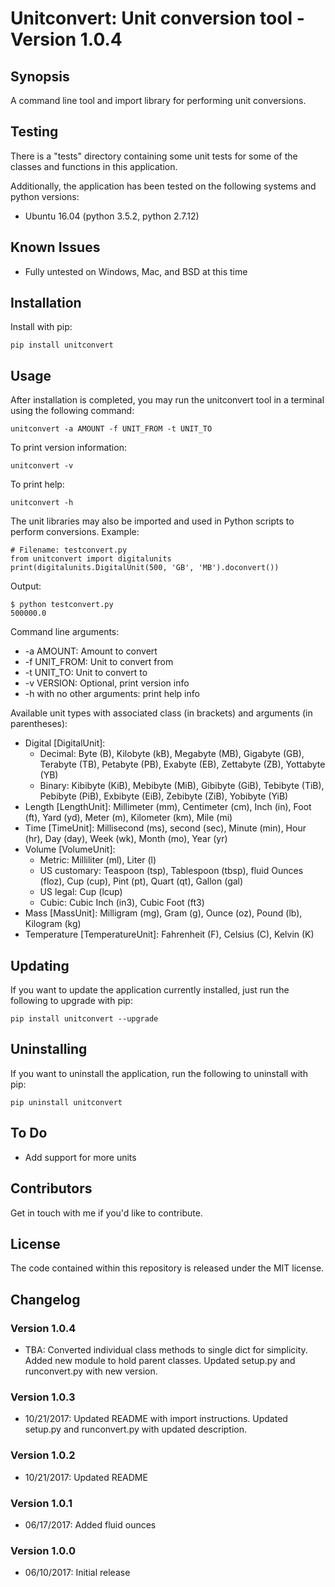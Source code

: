 # Unitconvert: Unit conversion tool - Version 1.0.4

## Synopsis

A command line tool and import library for performing unit conversions.

## Testing

There is a "tests" directory containing some unit tests for some of the classes and functions in this application.

Additionally, the application has been tested on the following systems and python versions:

* Ubuntu 16.04 (python 3.5.2, python 2.7.12)

## Known Issues

* Fully untested on Windows, Mac, and BSD at this time

## Installation

Install with pip:

`pip install unitconvert`

## Usage

After installation is completed, you may run the unitconvert tool in a terminal using the following command:

`unitconvert -a AMOUNT -f UNIT_FROM -t UNIT_TO`

To print version information:

`unitconvert -v`

To print help:

`unitconvert -h`

The unit libraries may also be imported and used in Python scripts to perform conversions. Example:

```
# Filename: testconvert.py
from unitconvert import digitalunits
print(digitalunits.DigitalUnit(500, 'GB', 'MB').doconvert())
```

Output:

```
$ python testconvert.py
500000.0
```

Command line arguments:
* -a AMOUNT: Amount to convert
* -f UNIT_FROM: Unit to convert from
* -t UNIT_TO: Unit to convert to
* -v VERSION: Optional, print version info
* -h with no other arguments: print help info

Available unit types with associated class (in brackets) and arguments (in parentheses):

* Digital [DigitalUnit]:
  - Decimal: Byte (B), Kilobyte (kB), Megabyte (MB), Gigabyte (GB), Terabyte (TB), Petabyte (PB), Exabyte (EB), Zettabyte (ZB), Yottabyte (YB)
  - Binary: Kibibyte (KiB), Mebibyte (MiB), Gibibyte (GiB), Tebibyte (TiB), Pebibyte (PiB), Exbibyte (EiB), Zebibyte (ZiB), Yobibyte (YiB)
* Length [LengthUnit]: Millimeter (mm), Centimeter (cm), Inch (in), Foot (ft), Yard (yd), Meter (m), Kilometer (km), Mile (mi)
* Time [TimeUnit]: Millisecond (ms), second (sec), Minute (min), Hour (hr), Day (day), Week (wk), Month (mo), Year (yr)
* Volume [VolumeUnit]:
  - Metric: Milliliter (ml), Liter (l)
  - US customary: Teaspoon (tsp), Tablespoon (tbsp), fluid Ounces (floz), Cup (cup), Pint (pt), Quart (qt), Gallon (gal)
  - US legal: Cup (lcup)
  - Cubic: Cubic Inch (in3), Cubic Foot (ft3)
* Mass [MassUnit]: Milligram (mg), Gram (g), Ounce (oz), Pound (lb), Kilogram (kg)
* Temperature [TemperatureUnit]: Fahrenheit (F), Celsius (C), Kelvin (K)

## Updating

If you want to update the application currently installed, just run the following to upgrade with pip:

`pip install unitconvert --upgrade`

## Uninstalling

If you want to uninstall the application, run the following to uninstall with pip:

`pip uninstall unitconvert`

## To Do

* Add support for more units

## Contributors

Get in touch with me if you'd like to contribute.

## License

The code contained within this repository is released under the MIT license.

## Changelog

### Version 1.0.4
* TBA: Converted individual class methods to single dict for simplicity. Added new module to hold parent classes. Updated setup.py and runconvert.py with new version.

### Version 1.0.3
* 10/21/2017: Updated README with import instructions. Updated setup.py and runconvert.py with updated description.

### Version 1.0.2
* 10/21/2017: Updated README

### Version 1.0.1
* 06/17/2017: Added fluid ounces

### Version 1.0.0
* 06/10/2017: Initial release
